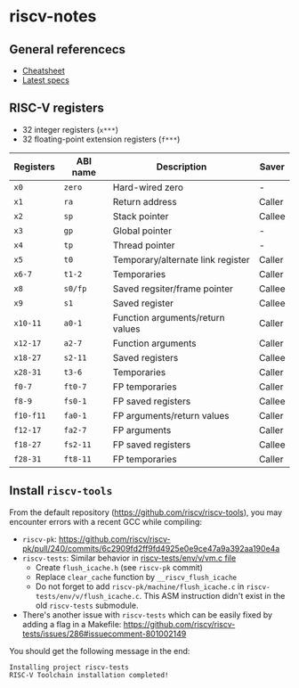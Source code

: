 # riscv-notes
## General referencecs
- [Cheatsheet](https://github.com/pcotret/riscv-notes/blob/master/docs/riscv_cheatsheet.md)
- [Latest specs](https://github.com/riscv/riscv-isa-manual/releases)

## RISC-V registers
- 32 integer registers (`x***`)
- 32 floating-point extension registers (`f***`)

| Registers | ABI name | Description                       | Saver  |
| --------- | -------- | --------------------------------- | ------ |
| `x0`      | `zero`   | Hard-wired zero                   | -      |
| `x1`      | `ra`     | Return address                    | Caller |
| `x2`      | `sp`     | Stack pointer                     | Callee |
| `x3`      | `gp`     | Global pointer                    | -      |
| `x4`      | `tp`     | Thread pointer                    | -      |
| `x5`      | `t0`     | Temporary/alternate link register | Caller |
| `x6-7`    | `t1-2`   | Temporaries                       | Caller |
| `x8`      | `s0/fp`  | Saved regsiter/frame pointer      | Callee |
| `x9`      | `s1`     | Saved register                    | Callee |
| `x10-11`  | `a0-1`   | Function arguments/return values  | Caller |
| `x12-17`  | `a2-7`   | Function arguments                | Caller |
| `x18-27`  | `s2-11`  | Saved registers                   | Callee |
| `x28-31`  | `t3-6`   | Temporaries                       | Caller |
| `f0-7`    | `ft0-7`  | FP temporaries                    | Caller |
| `f8-9`    | `fs0-1`  | FP saved registers                | Callee |
| `f10-f11` | `fa0-1`  | FP arguments/return values        | Caller |
| `f12-17`  | `fa2-7`  | FP arguments                      | Caller |
| `f18-27`  | `fs2-11` | FP saved registers                | Callee |
| `f28-31`  | `ft8-11` | FP temporaries                    | Caller |

## Install `riscv-tools`
From the default repository (https://github.com/riscv/riscv-tools), you may encounter errors with a recent GCC while compiling:
- `riscv-pk`: https://github.com/riscv/riscv-pk/pull/240/commits/6c2909fd2ff9fd4925e0e9ce47a9a392aa190e4a
- `riscv-tests`: Similar behavior in [riscv-tests/env/v/vm.c file](https://github.com/riscv/riscv-test-env/blob/43d3d53809085e2c8f030d72eed1bdf798bfb31a/v/vm.c#L175)
  - Create `flush_icache.h` (see `riscv-pk` commit)
  - Replace `clear_cache` function by `__riscv_flush_icache`
  - Do not forget to add `riscv-pk/machine/flush_icache.c` in `riscv-tests/env/v/flush_icache.c`. This ASM instruction didn't exist in the old `riscv-tests` submodule. 
- There's another issue with `riscv-tests` which can be easily fixed by adding a flag in a Makefile: https://github.com/riscv/riscv-tests/issues/286#issuecomment-801002149

You should get the following message in the end:
```
Installing project riscv-tests
RISC-V Toolchain installation completed!
```
